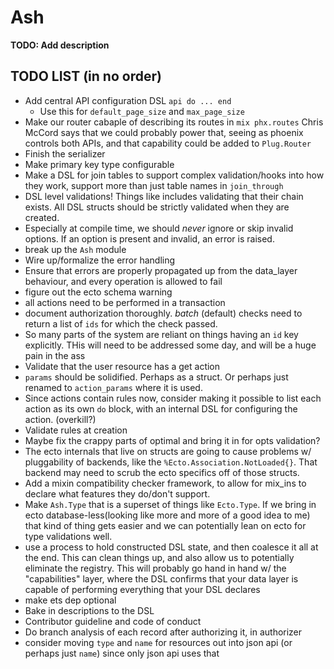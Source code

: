 # Ash

**TODO: Add description**

## TODO LIST (in no order)

* Add central API configuration DSL `api do ... end`
  * Use this for `default_page_size` and `max_page_size`
* Make our router cabaple of describing its routes in `mix phx.routes` Chris McCord says that we could probably power that, seeing as phoenix controls both APIs, and that capability could be added to `Plug.Router`
* Finish the serializer
* Make primary key type configurable
* Make a DSL for join tables to support complex validation/hooks into how they work, support more than just table names in `join_through`
* DSL level validations! Things like includes validating that their chain exists. All DSL structs should be strictly validated when they are created.
* Especially at compile time, we should *never* ignore or skip invalid options. If an option is present and invalid, an error is raised.
* break up the `Ash` module
* Wire up/formalize the error handling
* Ensure that errors are properly propagated up from the data_layer behaviour, and every operation is allowed to fail
* figure out the ecto schema warning
* all actions need to be performed in a transaction
* document authorization thoroughly. *batch* (default) checks need to return a list of `ids` for which the check passed.
* So many parts of the system are reliant on things having an `id` key explicitly. THis will need to be addressed some day, and will be a huge pain in the ass
* Validate that the user resource has a get action
* `params` should be solidified. Perhaps as a struct. Or perhaps just renamed to `action_params` where it is used.
* Since actions contain rules now, consider making it possible to list each action as its own `do` block, with an internal DSL for configuring the action. (overkill?)
* Validate rules at creation
* Maybe fix the crappy parts of optimal and bring it in for opts validation?
* The ecto internals that live on structs are going to cause problems w/ pluggability of backends, like the `%Ecto.Association.NotLoaded{}`. That backend may need to scrub the ecto specifics off of those structs.
* Add a mixin compatibility checker framework, to allow for mix_ins to declare what features they do/don't support.
* Make `Ash.Type` that is a superset of things like `Ecto.Type`. If we bring in ecto database-less(looking like more and more of a good idea to me) that kind of thing gets easier and we can potentially lean on ecto for type validations well.
* use a process to hold constructed DSL state, and then coalesce it all at the end. This can clean things up, and also allow us to potentially eliminate the registry. This will probably go hand in hand w/ the "capabilities" layer, where the DSL confirms that your data layer is capable of performing everything that your DSL declares
* make ets dep optional
* Bake in descriptions to the DSL
* Contributor guideline and code of conduct
* Do branch analysis of each record after authorizing it, in authorizer
* consider moving `type` and `name` for resources out into json api (or perhaps just `name`) since only json api uses that


